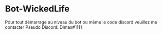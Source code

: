 # Bot-WickedLife

Pour tout démarrage au niveau du bot ou même le code discord veuillez me contacter 
Pseudo Discord: Dimax#1111
